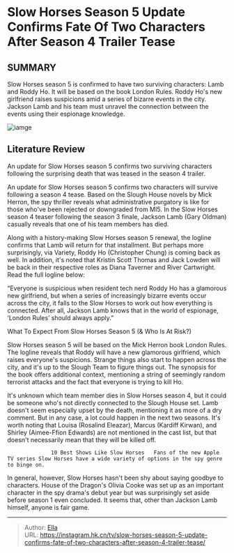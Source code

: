 # Slow Horses Season 5 Update Confirms Fate Of Two Characters After Season 4 Trailer Tease


## SUMMARY 



  Slow Horses season 5 is confirmed to have two surviving characters: Lamb and Roddy Ho.   It will be based on the book London Rules.   Roddy Ho&#39;s new girlfriend raises suspicions amid a series of bizarre events in the city.   Jackson Lamb and his team must unravel the connection between the events using their espionage knowledge.  

![iamge](https://static1.srcdn.com/wordpress/wp-content/uploads/2024/01/gary-oldman-in-slow-horses.jpg)

## Literature Review
An update for Slow Horses season 5 confirms two surviving characters following the surprising death that was teased in the season 4 trailer.




An update for Slow Horses season 5 confirms two characters will survive following a season 4 tease. Based on the Slough House novels by Mick Herron, the spy thriller reveals what administrative purgatory is like for those who&#39;ve been rejected or downgraded from MI5. In the Slow Horses season 4 teaser following the season 3 finale, Jackson Lamb (Gary Oldman) casually reveals that one of his team members has died.




Along with a history-making Slow Horses season 5 renewal, the logline confirms that Lamb will return for that installment. But perhaps more surprisingly, via Variety, Roddy Ho (Christopher Chung) is coming back as well. In addition, it&#39;s noted that Kristin Scott Thomas and Jack Lowden will be back in their respective roles as Diana Taverner and River Cartwright. Read the full logline below: 



“Everyone is suspicious when resident tech nerd Roddy Ho has a glamorous new girlfriend, but when a series of increasingly bizarre events occur across the city, it falls to the Slow Horses to work out how everything is connected. After all, Jackson Lamb knows that in the world of espionage, ‘London Rules’ should always apply.”




 What To Expect From Slow Horses Season 5 (&amp; Who Is At Risk?) 
          




Slow Horses season 5 will be based on the Mick Herron book London Rules. The logline reveals that Roddy will have a new glamorous girlfriend, which raises everyone&#39;s suspicions. Strange things also start to happen across the city, and it&#39;s up to the Slough Team to figure things out. The synopsis for the book offers additional context, mentioning a string of seemingly random terrorist attacks and the fact that everyone is trying to kill Ho.

It&#39;s unknown which team member dies in Slow Horses season 4, but it could be someone who&#39;s not directly connected to the Slough House set. Lamb doesn&#39;t seem especially upset by the death, mentioning it as more of a dry comment. But in any case, a lot could happen in the next two seasons. It&#39;s worth noting that Louisa (Rosalind Eleazar), Marcus (Kardiff Kirwan), and Shirley (Aimee-Ffion Edwards) are not mentioned in the cast list, but that doesn&#39;t necessarily mean that they will be killed off.

                  10 Best Shows Like Slow Horses   Fans of the new Apple TV series Slow Horses have a wide variety of options in the spy genre to binge on.    




In general, however, Slow Horses hasn&#39;t been shy about saying goodbye to characters. House of the Dragon&#39;s Olivia Cooke was set up as an important character in the spy drama&#39;s debut year but was surprisingly set aside before season 1 even concluded. It seems that, other than Jackson Lamb himself, anyone is fair game.



---

> Author: [Ella](https://instagram.hk.cn/)  
> URL: https://instagram.hk.cn/tv/slow-horses-season-5-update-confirms-fate-of-two-characters-after-season-4-trailer-tease/  


